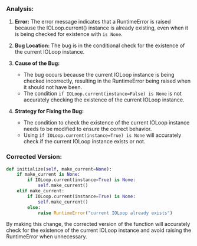 ### Analysis:
1. **Error:** The error message indicates that a RuntimeError is raised because the IOLoop.current() instance is already existing, even when it is being checked for existence with `is None`.
   
2. **Bug Location:** The bug is in the conditional check for the existence of the current IOLoop instance.
   
3. **Cause of the Bug:**
   - The bug occurs because the current IOLoop instance is being checked incorrectly, resulting in the RuntimeError being raised when it should not have been.
   - The condition `if IOLoop.current(instance=False) is None` is not accurately checking the existence of the current IOLoop instance.

4. **Strategy for Fixing the Bug:**
   - The condition to check the existence of the current IOLoop instance needs to be modified to ensure the correct behavior.
   - Using `if IOLoop.current(instance=True) is None` will accurately check if the current IOLoop instance exists or not.
   
### Corrected Version:
```python
def initialize(self, make_current=None):
    if make_current is None:
        if IOLoop.current(instance=True) is None:
            self.make_current()
    elif make_current:
        if IOLoop.current(instance=True) is None:
            self.make_current()
        else:
            raise RuntimeError("current IOLoop already exists")
``` 

By making this change, the corrected version of the function will accurately check for the existence of the current IOLoop instance and avoid raising the RuntimeError when unnecessary.